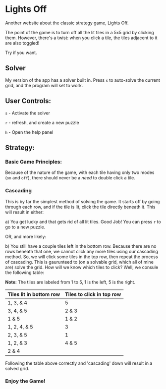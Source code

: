 # Lights Off

Another website about the classic strategy game, Lights Off.

The point of the game is to turn off all the lit tiles in a 5x5 grid by clicking them. However, there's a twist: when you click a tile, the tiles adjacent to it are also toggled!

Try if you want.

## Solver

My version of the app has a solver built in. Press `s` to auto-solve the current grid, and the program will set to work.

## User Controls:

`s` - Activate the solver

`r` - refresh, and create a new puzzle

`h` - Open the help panel

## Strategy:

### Basic Game Principles:

Because of the nature of the game, with each tile having only two modes (`on` and `off`), there should never be a *need* to double click a tile.

### Cascading

This is by far the simplest method of solving the game. It starts off by going through each row, and if the tile is lit, click the tile directly beneath it. This will result in either:

a) You get lucky and that gets rid of all lit tiles. Good Job! You can press `r` to go to a new puzzle.

OR, and more likely:

b) You still have a couple tiles left in the bottom row. Because there are no rows beneath that one, we cannot click any more tiles using our cascading method. So, we will click some tiles in the top row, then repeat the process of cascading. This is gaurunteed to (on a solvable grid, which all of mine are) solve the grid.
How will we know which tiles to click? Well, we consule the following table:

**Note:** The tiles are labeled from 1 to 5, 1 is the left, 5 is the right.

| Tiles lit in bottom row | Tiles to click in top row |
| --- | --- |
| 1, 3, & 4 | 5 |
| 3, 4, & 5 | 2 & 3 |
| 1 & 5 | 1 & 2 |
| 1, 2, 4, & 5 | 3 |
| 2, 3, & 5 | 1 |
| 1, 2, & 3 | 4 & 5 |
| 2 & 4 | | 1, 2, & 3 |

Following the table above correctly and 'cascading' down will result in a solved grid.

### Enjoy the Game!
